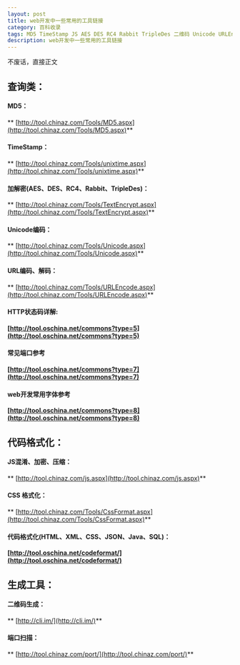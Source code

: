 ```yaml
---
layout: post
title: web开发中一些常用的工具链接
category: 百科收录
tags: MD5 TimeStamp JS AES DES RC4 Rabbit TripleDes 二维码 Unicode URLEncode 
description: web开发中一些常用的工具链接
---
```


不废话，直接正文

## 查询类：

#### MD5：

** [http://tool.chinaz.com/Tools/MD5.aspx](http://tool.chinaz.com/Tools/MD5.aspx)**

#### TimeStamp：

** [http://tool.chinaz.com/Tools/unixtime.aspx](http://tool.chinaz.com/Tools/unixtime.aspx)** 

#### 加解密(AES、DES、RC4、Rabbit、TripleDes)：

** [http://tool.chinaz.com/Tools/TextEncrypt.aspx](http://tool.chinaz.com/Tools/TextEncrypt.aspx)** 

#### Unicode编码：

** [http://tool.chinaz.com/Tools/Unicode.aspx](http://tool.chinaz.com/Tools/Unicode.aspx)** 

#### URL编码、解码：

** [http://tool.chinaz.com/Tools/URLEncode.aspx](http://tool.chinaz.com/Tools/URLEncode.aspx)** 

#### HTTP状态码详解:

**[http://tool.oschina.net/commons?type=5](http://tool.oschina.net/commons?type=5)**

#### 常见端口参考

**[http://tool.oschina.net/commons?type=7](http://tool.oschina.net/commons?type=7)**

#### web开发常用字体参考

**[http://tool.oschina.net/commons?type=8](http://tool.oschina.net/commons?type=8)**

## 代码格式化：

#### JS混淆、加密、压缩：

** [http://tool.chinaz.com/js.aspx](http://tool.chinaz.com/js.aspx)** 

#### CSS 格式化：

** [http://tool.chinaz.com/Tools/CssFormat.aspx](http://tool.chinaz.com/Tools/CssFormat.aspx)** 

#### 代码格式化(HTML、XML、CSS、JSON、Java、SQL)：

**[http://tool.oschina.net/codeformat/](http://tool.oschina.net/codeformat/)**

## 生成工具：

#### 二维码生成：

** [http://cli.im/](http://cli.im/)** 

#### 端口扫描：

** [http://tool.chinaz.com/port/](http://tool.chinaz.com/port/)** 


